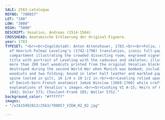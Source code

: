 ```yaml
---
SALE: 2563_catalogue
REFNO: "780057"
LOT: "188"
LOW: "3000"
HIGH: "5000"
DESCRIPT: Vesalius, Andreas (1514-1564)
CROSSHEAD: Anatomische Erklaerung der Original-Figuere.
year: 1783
TYPESET: "<br><br>Ingoldstadt: Anton Attenzhouer, 1783.<br><br>Folio, second edition
  of Henrich Palmaz Leveling's (1742-1798) translation, iconic full-paged woodcut
  compartment illustrating the crowded dissecting room; engraved vignette to typographical
  title with portrait of Leveling with the caduceus and skeleton; illustrated with
  more than 200 text woodcuts printed from the original Vesalian blocks, which were
  destroyed during the second World War when Munich was bombed; including two double-paged
  woodcuts and two folding; bound in later half leather and marbled paper boards,
  spine tooled in gilt, 16 1/4 x 10 1/2 in.<br><br>Leveling relied upon the input
  of Danish-born French anatomist Jakob Winslow (1669-1760) while crafting his pared-down
  explanations of Vesalius's images.<br><br>Cushing VI A-15; Heirs of Hippocrates
  1042; Osler 573; Choulant-Frank 185; Waller 5752."
background_color: "#ffffff"
images:
- "/v1615992813/2563/780057_VIEW_02_02.jpg"

---
```

